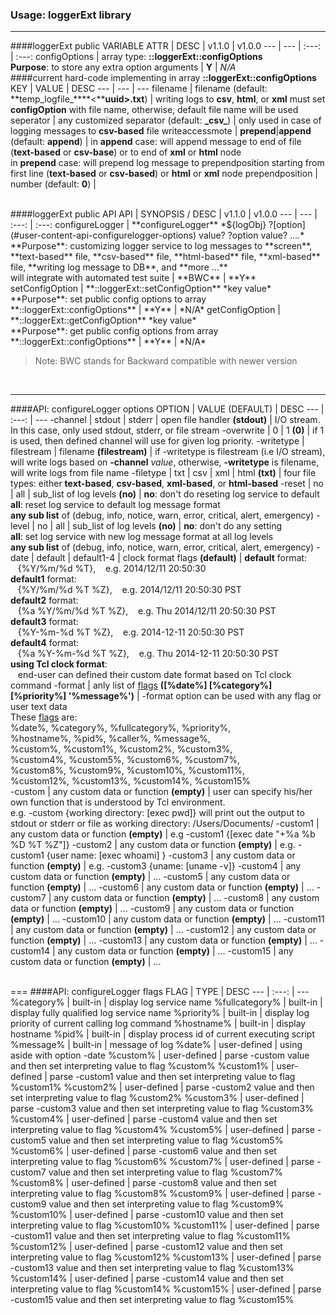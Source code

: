 ### Usage: loggerExt library 
***

####loggerExt public VARIABLE
ATTR | DESC | v1.1.0 | v1.0.0 
--- | --- | :---: | :---:
configOptions | array type: **::loggerExt::configOptions**<br>**Purpose**: to store any extra option arguments | **Y**  | *N/A*
<br>
####current hard-code implementing in array **::loggerExt::configOptions**
KEY | VALUE | DESC 
--- | --- | ---
filename | filename (default: **temp_logfile_****\<****uuid\>.txt**) | writing logs to **csv**, **html**, or **xml** must set **configOption** with file name, otherwise, default file name will be used
seperator | any customized separator (default: **\_csv\_**) | only used in case of logging messages to **csv-based** file
writeaccessmote | **prepend**\|**append** (default: **append**) | in **append** case: will append message to end of file (**text-based** or **csv-base**) or to end of **xml** or **html** node<br>in **prepend** case: will prepend log message to prependposition starting from first line (**text-based** or **csv-based**) or **html** or **xml** node
prependposition | number (default: **0**) |


<br>
####loggerExt public API
API | SYNOPSIS / DESC | v1.1.0 | v1.0.0 
--- | --- | :---: | :---:
configureLogger | **configureLogger** *${logObj} ?[option](#user-content-api-configurelogger-options) value? ?option value? ....*<br>**Purpose**: customizing logger service to log messages to **screen**, **text-based** file, **csv-based** file, **html-based** file, **xml-based** file, **writing log message to DB**, and **more ...**<br>will integrate with automated test suite | **BWC** | **Y**
setConfigOption | **::loggerExt::setConfigOption** *key value*<br>**Purpose**: set public config options to array **::loggerExt::configOptions** | **Y** | *N/A*
getConfigOption | **::loggerExt::getConfigOption** *key value*<br>**Purpose**: get public config options from array **::loggerExt::configOptions**  | **Y** | *N/A*
<br/>

>Note: BWC stands for Backward compatible with newer version

<br/>

***

####API: configureLogger options<span id='configureLogger_options' />
OPTION | VALUE (DEFAULT) | DESC 
--- | :---: | ---
-channel | stdout \| stderr \| open file handler **(stdout)** | I/O stream.  In this case, only used stdout, stderr, or file stream
-overwrite | 0 \| 1 **(0)** | if 1 is used, then defined channel will use for given log priority.
-writetype | filestream \| filename **(filestream)** | if -writetype is filestream (i.e I/O stream), will write logs based on **-channel** *value*, otherwise, **-writetype** is filename, will write logs from file name
-filetype | txt \| csv \| xml \| html **(txt)** | four file types: either **text-based**, **csv-based**, **xml-based**, or **html-based**
-reset | no \| all \| sub_list of log levels **(no)** | **no**: don't do reseting log service to default<br>**all**: reset log service to default log message format<br>**any sub list** of (debug, info, notice, warn, error, critical, alert, emergency)
-level | no \| all \| sub_list of log levels **(no)** | **no**: don't do any setting<br>**all**: set log service with new log message format at all log levels<br>**any sub list** of (debug, info, notice, warn, error, critical, alert, emergency)
-date | default \| default1-4 \| clock format flags **(default)** | **default** format: <br>&nbsp;&nbsp;&nbsp;{%Y/%m/%d %T}, &nbsp;&nbsp;&nbsp;e.g. 2014/12/11 20:50:30<br>**default1** format: <br>&nbsp;&nbsp;&nbsp;{%Y/%m/%d %T %Z}, &nbsp;&nbsp;&nbsp;e.g. 2014/12/11 20:50:30 PST<br>**default2** format: <br>&nbsp;&nbsp;&nbsp;{%a %Y/%m/%d %T %Z},&nbsp;&nbsp;&nbsp; e.g. Thu 2014/12/11 20:50:30 PST<br>**default3** format: <br>&nbsp;&nbsp;&nbsp;{%Y-%m-%d %T %Z}, &nbsp;&nbsp;&nbsp;e.g. 2014-12-11 20:50:30 PST<br>**default4** format: <br>&nbsp;&nbsp;&nbsp;{%a %Y-%m-%d %T %Z}, &nbsp;&nbsp;&nbsp;e.g. Thu 2014-12-11 20:50:30 PST<br>**using Tcl clock format**: <br>&nbsp;&nbsp;&nbsp;end-user can defined their custom date format based on Tcl clock command
-format | anly list of [flags](#user-content-api-configurelogger-flags) **([%date%] [%category%] [%priority%] '%message%')** | -format option can be used with any flag or user text data<br>These [flags](#configureLogger_flags) are:<br>%date%, %category%, %fullcategory%, %priority%,<br>%hostname%, %pid%, %caller%, %message%,<br>%custom%, %custom1%, %custom2%, %custom3%,<br>%custom4%, %custom5%, %custom6%, %custom7%,<br>%custom8%, %custom9%, %custom10%, %custom11%,<br>%custom12%, %custom13%, %custom14%, %custom15%  
-custom | any custom data or function **(empty)** | user can specify his/her own function that is understood by Tcl environment.<br>e.g. -custom {working directory: [exec pwd]} will print out the output to stdout or stderr or file as working directory: /Users/Documents/ 
-custom1 | any custom data or function **(empty)** | e.g -custom1 {[exec date "+%a %b %D %T %Z"]}
-custom2 | any custom data or function **(empty)** | e.g. -custom1 {user name: [exec whoami] }
-custom3 | any custom data or function **(empty)** | e.g. -custom3 {uname: [uname -v]}
-custom4 | any custom data or function **(empty)** | ...
-custom5 | any custom data or function **(empty)** | ...
-custom6 | any custom data or function **(empty)** | ...
-custom7 | any custom data or function **(empty)** | ...
-custom8 | any custom data or function **(empty)** | ...
-custom9 | any custom data or function **(empty)** | ...
-custom10 | any custom data or function **(empty)** | ...
-custom11 | any custom data or function **(empty)** | ...
-custom12 | any custom data or function **(empty)** | ...
-custom13 | any custom data or function **(empty)** | ...
-custom14 | any custom data or function **(empty)** | ...
-custom15 | any custom data or function **(empty)** | ...

<br>
===
####API: configureLogger flags
FLAG | TYPE | DESC 
--- | :---: | ---
%category% | built-in | display log service name
%fullcategory% | built-in | display fully qualified log service name
%priority% | built-in | display log priority of current calling log command
%hostname% | built-in | display hostname
%pid% | built-in | display process id of current executing script
%message% | built-in | message of log
%date% | user-defined | using aside with option -date
%custom% | user-defined | parse -custom value and then set interpreting value to flag %custom%
%custom1% | user-defined | parse -custom1 value and then set interpreting value to flag %custom1%
%custom2% | user-defined | parse -custom2 value and then set interpreting value to flag %custom2%
%custom3% | user-defined | parse -custom3 value and then set interpreting value to flag %custom3%
%custom4% | user-defined | parse -custom4 value and then set interpreting value to flag %custom4%
%custom5% | user-defined | parse -custom5 value and then set interpreting value to flag %custom5%
%custom6% | user-defined | parse -custom6 value and then set interpreting value to flag %custom6%
%custom7% | user-defined | parse -custom7 value and then set interpreting value to flag %custom7%
%custom8% | user-defined | parse -custom8 value and then set interpreting value to flag %custom8%
%custom9% | user-defined | parse -custom9 value and then set interpreting value to flag %custom9%
%custom10% | user-defined | parse -custom10 value and then set interpreting value to flag %custom10%
%custom11% | user-defined | parse -custom11 value and then set interpreting value to flag %custom11%
%custom12% | user-defined | parse -custom12 value and then set interpreting value to flag %custom12%
%custom13% | user-defined | parse -custom13 value and then set interpreting value to flag %custom13%
%custom14% | user-defined | parse -custom14 value and then set interpreting value to flag %custom14%
%custom15% | user-defined | parse -custom15 value and then set interpreting value to flag %custom15%
